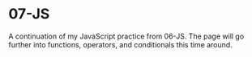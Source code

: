 # 07-JS

A continuation of my JavaScript practice from 06-JS. The page will go further into functions, operators, and conditionals this time around.
